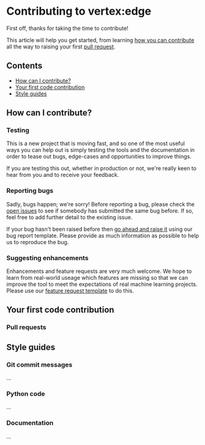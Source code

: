 # Contributing to vertex:edge

First off, thanks for taking the time to contribute!

This article will help you get started, from learning [how you can contribute](#how) all the way to raising your first [pull request](#firstcontrib).

## Contents

* [How can I contribute?](#how)
* [Your first code contribution](#firstcontrib)
* [Style guides](#styleguides)

<a name="how"></a>
## How can I contribute?

### Testing

This is a new project that is moving fast, and so one of the most useful ways you can help out is simply testing the tools and the documentation in order to tease out bugs, edge-cases and opportunities to improve things.

If you are testing this out, whether in production or not, we're really keen to hear from you and to receive your feedback.

### Reporting bugs

Sadly, bugs happen; we're sorry! Before reporting a bug, please check the [open issues](/fuzzylabs/vertex-edge/issues) to see if somebody has submitted the same bug before. If so, feel free to add further detail to the existing issue.

If your bug hasn't been raised before then [go ahead and raise it](fuzzylabs/vertex-edge/issues/new?assignees=&labels=bug&template=bug_report.md&title=) using our bug report template. Please provide as much information as possible to help us to reproduce the bug.

### Suggesting enhancements

Enhancements and feature requests are very much welcome. We hope to learn from real-world useage which features are missing so that we can improve the tool to meet the expectations of real machine learning projects. Please use our [feature request template](fuzzylabs/vertex-edge/issues/new?assignees=&labels=enhancement&template=feature_request.md&title=) to do this.

<a name="firstcontrib"></a>
## Your first code contribution

### Pull requests

<a name="styleguides"></a>
## Style guides

### Git commit messages

...

### Python code

...

### Documentation

...
